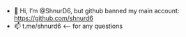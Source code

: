 - 👋 Hi, I’m @ShnurD6, but github banned my main account: https://github.com/shnurd6
- 📫 t.me/shnurd6 <-- for any questions
